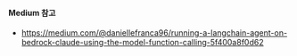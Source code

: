 #### Medium 참고
- https://medium.com/@daniellefranca96/running-a-langchain-agent-on-bedrock-claude-using-the-model-function-calling-5f400a8f0d62